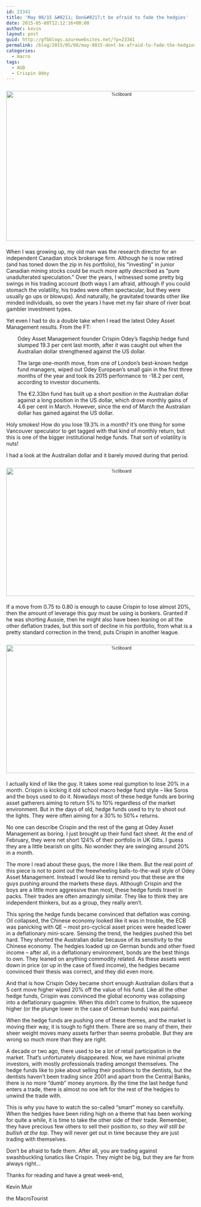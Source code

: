 ```yaml
---
id: 23341
title: 'May 08/15 &#8211; Don&#8217;t be afraid to fade the hedgies'
date: 2015-05-08T12:12:16+00:00
author: kevin
layout: post
guid: http://gfbblogs.azurewebsites.net/?p=23341
permalink: /blog/2015/05/08/may-0815-dont-be-afraid-to-fade-the-hedgies-2/
categories:
  - macro
tags:
  - AUD
  - Crispin Odey
---
```

<div style="width: image width px; font-size: 80%; text-align: center;">
  <a href="http://themacrotourist.com/pictures/Azure/OdeyAus.png"><img class="size-full wp-image-14271" style="padding-top: 1.0em; padding-bottom: 0.5em;" src="http://themacrotourist.com/pictures/Azure/OdeyAus.png" alt="%cliboard" width="600" height="400" /></a>
</div>

When I was growing up, my old man was the research director for an independent Canadian stock brokerage firm. Although he is now retired (and has toned down the zip in his portfolio), his &#8220;investing&#8221; in junior Canadian mining stocks could be much more aptly described as &#8220;pure unadulterated speculation.&#8221; Over the years, I witnessed some pretty big swings in his trading account (both ways I am afraid, although if you could stomach the volatility, his trades were often spectacular, but they were usually go ups or blowups). And naturally, he gravitated towards other like minded individuals, so over the years I have met my fair share of river boat gambler investment types.

Yet even I had to do a double take when I read the latest Odey Asset Management results. From the FT:

<p style="padding-left: 30px;">
  Odey Asset Management founder Crispin Odey’s flagship hedge fund slumped 19.3 per cent last month, after it was caught out when the Australian dollar strengthened against the US dollar.
</p>

<p style="padding-left: 30px;">
  The large one-month move, from one of London’s best-known hedge fund managers, wiped out Odey European’s small gain in the first three months of the year and took its 2015 performance to -18.2 per cent, according to investor documents.
</p>

<p style="padding-left: 30px;">
  The €2.33bn fund has built up a short position in the Australian dollar against a long position in the US dollar, which drove monthly gains of 4.6 per cent in March. However, since the end of March the Australian dollar has gained against the US dollar.
</p>

Holy smokes! How do you lose 19.3% in a month? It&#8217;s one thing for some Vancouver speculator to get tagged with that kind of monthly return, but this is one of the bigger institutional hedge funds. That sort of volatility is nuts!

I had a look at the Australian dollar and it barely moved during that period.

<div style="width: image width px; font-size: 80%; text-align: center;">
  <a href="http://themacrotourist.com/pictures/Azure/AUDMay0715.png"><img class="size-full wp-image-14271" style="padding-top: 1.0em; padding-bottom: 0.5em;" src="http://themacrotourist.com/pictures/Azure/AUDMay0715.png" alt="%cliboard" width="600" height="342" /></a>
</div>

If a move from 0.75 to 0.80 is enough to cause Crispin to lose almost 20%, then the amount of leverage this guy must be using is bonkers. Granted if he was shorting Aussie, then he might also have been leaning on all the other deflation trades, but this sort of decline in his portfolio, from what is a pretty standard correction in the trend, puts Crispin in another league.

<div style="width: image width px; font-size: 80%; text-align: center;">
  <a href="http://themacrotourist.com/pictures/Azure/Crispin20.png"><img class="size-full wp-image-14271" style="padding-top: 1.0em; padding-bottom: 0.5em;" src="http://themacrotourist.com/pictures/Azure/Crispin20.png" alt="%cliboard" width="600" height="342" /></a>
</div>

I actually kind of like the guy. It takes some real gumption to lose 20% in a month. Crispin is kicking it old school macro hedge fund style &#8211; like Soros and the boys used to do it. Nowadays most of these hedge funds are boring asset gatherers aiming to return 5% to 10% regardless of the market environment. But in the days of old, hedge funds used to try to shoot out the lights. They were often aiming for a 30% to 50%+ returns.

No one can describe Crispin and the rest of the gang at Odey Asset Management as boring. I just brought up their fund fact sheet. At the end of February, they were net short 124% of their portfolio in UK Gilts. I guess they are a little bearish on gilts. No wonder they are swinging around 20% in a month.

The more I read about these guys, the more I like them. But the real point of this piece is not to point out the freewheeling balls-to-the-wall style of Odey Asset Management. Instead I would like to remind you that these are the guys pushing around the markets these days. Although Crispin and the boys are a little more aggressive than most, these hedge funds travel in packs. Their trades are often amazingly similar. They like to think they are independent thinkers, but as a group, they really aren&#8217;t.

This spring the hedge funds became convinced that deflation was coming. Oil collapsed, the Chinese economy looked like it was in trouble, the ECB was panicking with QE &#8211; most pro-cyclical asset prices were headed lower in a deflationary mini-scare. Sensing the trend, the hedgies pushed this bet hard. They shorted the Australian dollar because of its sensitivity to the Chinese economy. The hedgies loaded up on German bunds and other fixed income &#8211; after all, in a deflationary environment, bonds are the best things to own. They leaned on anything commodity related. As these assets went down in price (or up in the case of fixed income), the hedgies became convinced their thesis was correct, and they did even more.

And that is how Crispin Odey became short enough Australian dollars that a 5 cent move higher wiped 20% off the value of his fund. Like all the other hedge funds, Crispin was convinced the global economy was collapsing into a deflationary quagmire. When this didn&#8217;t come to fruition, the squeeze higher (or the plunge lower in the case of German bunds) was painful.

When the hedge funds are pushing one of these themes, and the market is moving their way, it is tough to fight them. There are so many of them, their sheer weight moves many assets farther than seems probable. But they are wrong so much more than they are right.

A decade or two ago, there used to be a lot of retail participation in the market. That&#8217;s unfortunately disappeared. Now, we have minimal private investors, with mostly professionals trading amongst themselves. The hedge funds like to joke about selling their positions to the dentists, but the dentists haven&#8217;t been trading since 2001 and apart from the Central Banks, there is no more &#8220;dumb&#8221; money anymore. By the time the last hedge fund enters a trade, there is almost no one left for the rest of the hedgies to unwind the trade with.

This is why you have to watch the so-called &#8220;smart&#8221; money so carefully. When the hedgies have been riding high on a theme that has been working for quite a while, it is time to take the other side of their trade. Remember, they have precious few others to sell their position to, _so they will still be bullish at the top_. They will never get out in time because they are just trading with themselves.

Don&#8217;t be afraid to fade them. After all, you are trading against swashbuckling lunatics like Crispin. They might be big, but they are far from always right&#8230;

Thanks for reading and have a great week-end,
  
Kevin Muir
  
the MacroTourist